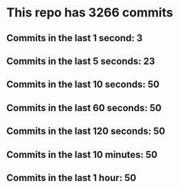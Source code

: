 # This repo has 3266 commits

## Commits in the last 1 second: 3
## Commits in the last 5 seconds: 23
## Commits in the last 10 seconds: 50
## Commits in the last 60 seconds: 50
## Commits in the last 120 seconds: 50
## Commits in the last 10 minutes: 50
## Commits in the last 1 hour: 50

